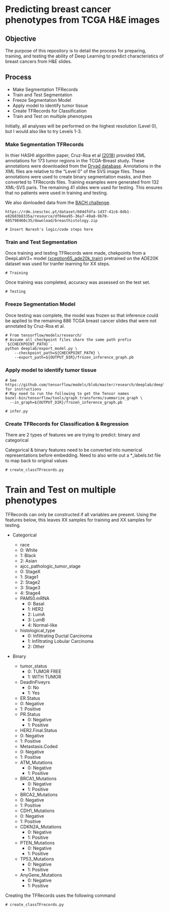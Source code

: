 # Predicting breast cancer phenotypes from TCGA H&E images

## Objective
The purpose of this repository is to detail the process for preparing, training, and testing the ability of Deep Learning to predict characteristics of breast cancers from H&E slides.

## Process
* Make Segmentation TFRecords
* Train and Test Segmentation
* Freeze Segmentation Model
* Apply model to identify tumor tissue
* Create TFRecords for Classification
* Train and Test on multiple phenotypes

Initially, all analyses will be performed on the highest resolution (Level 0), but I would also like to try Levels 1-3.



### Make Segmentation TFRecords
In thier HASHI algorithm paper, Cruz-Roa et al [(2018)](https://journals.plos.org/plosone/article?id=10.1371/journal.pone.0196828) provided XML annotations for 173 tumor regions in the TCGA-Breast study. These annotations were downloaded from the [Dryad database](https://datadryad.org/resource/doi:10.5061/dryad.1g2nt41). Annotations in the XML files are relative to the "Level 0" of the SVS image files. These annotations were used to create binary segmentation masks, and then converted to TFRecords files. Training examples were generated from 132 XML-SVS paris. The remaining 41 slides were used for testing.  This ensures that no patients were used in training and testing.

We also donloaded data from the [BACH challenge](https://arxiv.org/pdf/1808.04277.pdf).
```
https://rdm.inesctec.pt/dataset/604dfdfa-1d37-41c6-8db1-e82683b8335a/resource/df04ea95-36a7-49a8-9b70-605798460c35/download/breasthistology.zip
```


```
# Insert Naresh's logic/code steps here
```

### Train and Test Segmentation
Once training and testing TFRecords were made, chekpoints from a DeepLabV3+ model [(xception65_ade20k_train)](http://download.tensorflow.org/models/deeplabv3_xception_ade20k_train_2018_05_29.tar.gz) pretrained on the ADE20K dataset was used for tranfer learning for XX steps.
```
# Training
```
Once training was completed, accuracy was assessed on the test set.
```
# Testing
```

### Freeze Segmentation Model
Once testing was complete, the model was frozen so that inference could be applied to the remaining 886 TCGA breast cancer slides that were not annotated by Cruz-Roa et al.
```
# From tensorflow/models/research/
# Assume all checkpoint files share the same path prefix `${CHECKPOINT_PATH}`.
python deeplab/export_model.py \
    --checkpoint_path=${CHECKPOINT_PATH} \
    --export_path=${OUTPUT_DIR}/frozen_inference_graph.pb
```

### Apply model to identify tumor tissue

```
# See https://github.com/tensorflow/models/blob/master/research/deeplab/deeplab_demo.ipynb for instructions
# May need to run the following to get the Tensor names
bazel-bin/tensorflow/tools/graph_transforms/summarize_graph \
  --in_graph=${OUTPUT_DIR}/frozen_inference_graph.pb

# infer.py
```
### Create TFRecords for Classification & Regression
There are 2 types of features we are trying to predict: binary and categorical

Categorical & binary features need to be converted into numerical representations before embedding. Need to also write out a *_labels.txt file to map back to original values
```
# create_classTFrecords.py
```

# Train and Test on multiple phenotypes
TFRecords can only be constructed if all variables are present. Using the features below, this leaves XX samples for training and XX samples for testing. 

* Categorical
  *  race
    *  0: White
    *  1: Black
    *  2: Asian
  *  ajcc_pathologic_tumor_stage
    *  0: StageX
    *  1: Stage1
    *  2: Stage2
    *  3: Stage3
    *  4: Stage4
  * PAM50.mRNA
    *  0: Basal
    *  1: HER2
    *  2: LumA
    *  3: LumB
    *  4: Normal-like
  * histological_type
    *  0: Infiltrating Ductal Carcinoma
    *  1: Infiltrating Lobular Carcinoma
    *  2: Other

* Binary
  *  tumor_status
     *  0: TUMOR FREE
     *  1: WITH TUMOR
  * DeadInFiveyrs
    *  0: No
    *  1: Yes
  *  ER.Status
    *  0: Negative
    *  1: Positive
  * PR.Status
    *  0: Negative
    *  1: Positive
  *  HER2.Final.Status
    *  0: Negative
    *  1: Positive
  *  Metastasis.Coded
    * 0: Negative
    * 1: Positive
  * ATM_Mutations
    *  0: Negative
    *  1: Positive
  * BRCA1_Mutations
    *  0: Negative
    *  1: Positive
  *  BRCA2_Mutations
    *  0: Negative
    *  1: Positive
  *  CDH1_Mutations
    *  0: Negative
    *  1: Positive
  * CDKN2A_Mutations
    *  0: Negative
    *  1: Positive
  * PTEN_Mutations
    *  0: Negative
    *  1: Positive
  * TP53_Mutations
    *  0: Negative
    *  1: Positive
  * AnyGene_Mutations
    *  0: Negative
    *  1: Positive

Creating the TFRecords uses the following command
```
# create_classTFrecords.py
```


